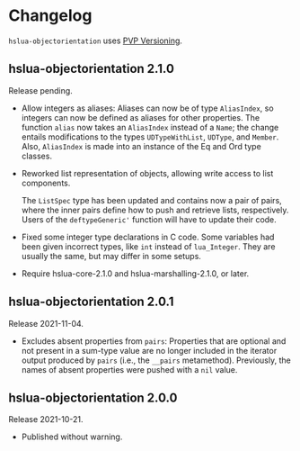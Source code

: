 # Changelog

`hslua-objectorientation` uses [PVP Versioning][1].

## hslua-objectorientation 2.1.0

Release pending.

  - Allow integers as aliases: Aliases can now be of type
    `AliasIndex`, so integers can now be defined as aliases for
    other properties. The function `alias` now takes an
    `AliasIndex` instead of a `Name`; the change entails
    modifications to the types `UDTypeWithList`, `UDType`, and
    `Member`. Also, `AliasIndex` is made into an instance of the
    Eq and Ord type classes.

  - Reworked list representation of objects, allowing write access
    to list components.

    The `ListSpec` type has been updated and contains now a pair
    of pairs, where the inner pairs define how to push and
    retrieve lists, respectively. Users of the `deftypeGeneric'`
    function will have to update their code.

  - Fixed some integer type declarations in C code. Some variables
    had been given incorrect types, like `int` instead of
    `lua_Integer`. They are usually the same, but may differ in
    some setups.

  - Require hslua-core-2.1.0 and hslua-marshalling-2.1.0, or
    later.

## hslua-objectorientation 2.0.1

Release 2021-11-04.

  - Excludes absent properties from `pairs`: Properties that are
    optional and not present in a sum-type value are no longer
    included in the iterator output produced by `pairs` (i.e., the
    `__pairs` metamethod). Previously, the names of absent
    properties were pushed with a `nil` value.

## hslua-objectorientation 2.0.0

Release 2021-10-21.

- Published without warning.

[1]: https://pvp.haskell.org
